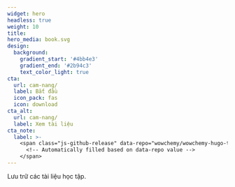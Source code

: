 ```yaml
---
widget: hero
headless: true
weight: 10
title: 
hero_media: book.svg
design:
  background:
    gradient_start: '#4bb4e3'
    gradient_end: '#2b94c3'
    text_color_light: true
cta:
  url: cam-nang/
  label: Bắt đầu
  icon_pack: fas
  icon: download
cta_alt:
  url: cam-nang/
  label: Xem tài liệu
cta_note:
  label: >-
    <span class="js-github-release" data-repo="wowchemy/wowchemy-hugo-themes">
      <!-- Automatically filled based on data-repo value -->
    </span>
---
```


Lưu trữ các tài liệu học tập. 

